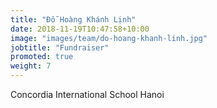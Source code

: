 ```yaml
---
title: "Đỗ Hoàng Khánh Lịnh"
date: 2018-11-19T10:47:58+10:00
image: "images/team/do-hoang-khanh-linh.jpg"
jobtitle: "Fundraiser"
promoted: true
weight: 7
---
```


Concordia International School Hanoi